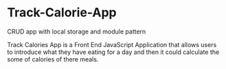 # Track-Calorie-App
 CRUD app with local storage and module pattern

Track Calories App is a Front End JavaScript Application that allows users to introduce what they have eating for a day and then it could calculate the some of calories of there meals.
